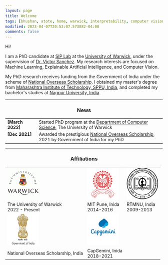 ```yaml
---
layout: page
title: Welcome
tags: [bhushan, atote, home, warwick, interpretability, computer vision, machine learning, natural language processing, xAI, graduate]
modified: 2023-04-07T20:53:07.573882-04:00
comments: false
---
```


Hi!

I am a PhD candidate at [SIP Lab](https://warwick.ac.uk/fac/sci/dcs/research/siplab/) at the [University of Warwick](https://https://warwick.ac.uk/fac/sci/dcs/people/u2191514/), under the supervision of [Dr. Victor Sanchez](https://www.dcs.warwick.ac.uk/~vsanchez/Victor_Sanchez/Victor_Sanchez.html). My research interests are focused on Machine Learning, Explainable Artificial Intelligence, and Computer Vision. 

My PhD research receives funding from the Government of India under the scheme of [National Overseas Scholarship](https://nosmsje.gov.in/). I obtained my master's degree from [Maharashtra Institute of Technology, SPPU, India](https://mitwpu.edu.in/), and completed my bachelor's studies at [Nagpur University, India](https://nagpuruniversity.ac.in/).


----

<h3 align="center">News</h3>
<table class='news-table'>
    <col width="20%">
    <col width="80%">
    <tr>
        <td valign="top"><strong>[March 2022]</strong></td>
        <td>Started PhD program at the 
        <a href="https://warwick.ac.uk/fac/sci/dcs/">
        Department of Computer Science</a>, The University of Warwick
        </td>
    </tr>
    <tr>
        <td valign="top"><strong>[Dec 2021]</strong></td>
        <td>Awarded the prestigious 
        <a href="https://nosmsje.gov.in">
        National Overseas Scholarship</a>, 2021 by Government of India for my PhD
        </td>
    </tr>
</table>

----

<h3 align="center">Affiliations</h3>


<table align="center" class='affl-pic'> 
    <tr>
        <td>
            <a href="http://warwick.ac.uk/">
            <img src="/images/ww.png" width="100" height="100"></a>
        </td>
        <td>
            <a href="http://mitwpu.edu.in/">
            <img src="/images/mit-1.jpg" width="100" height="100"></a>
        </td>
        <td>
            <a href="http://nagpuruniversity.ac.in/">
            <img src="/images/nag_uni.png" width="100" height="100"></a>
        </td>
    </tr>
    <tr>
        <td>The University of Warwick<br>2022 - Present</td>
        <td>MIT Pune, Inida<br>2014-2016</td>
        <td>RTMNU, India<br>2009-2013</td>
    </tr>
    <tr>
        <td>
            <a href="http://nosmsje.gov.in/">
            <img src="/images/india.jpg" width="100" height="100"></a>
        </td>
        <td>
            <a href="http://www.capgemini.com/in-en/careers/lets-connect/our-offices/capgemini-pune/">
            <img src="/images/cg-1.jpeg" width="100" height="100"></a>
        </td>
    </tr>
    <tr>
        <td>National Overseas Scholarship, India</td>
        <td>CapGemini, Inida<br>2018-2021</td>
    </tr>
</table>
